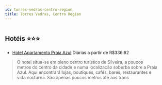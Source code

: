 ```yaml
---
id: torres-vedras-centro-region
title: Torres Vedras, Centro Region
---
```


<center><img src="http://photos.hotelbeds.com/giata/00/003468/003468a_hb_a_002.jpg" alt="" /></center>


## Hotéis ⭐️⭐️⭐️

-    [Hotel Apartamento Praia Azul](https://www.hurb.com/aud/https://www.hurb.com/hoteis/torres-vedras/hotel-apartamento-praia-azul-JNP-JP745047?cmp=18055) Diárias a partir de R$336.92
   > O hotel situa-se em pleno centro turístico de Silveira, a poucos metros do centro da cidade e numa localização soberba sobre a Praia Azul. Aqui encontrará lojas, boutiques, cafés, bares, restaurantes e vida nocturna. São apenas poucos metros até aos trans
